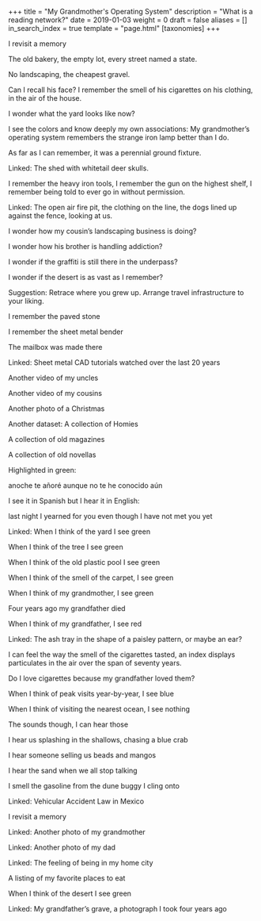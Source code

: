 +++
title = "My Grandmother's Operating System"
description = "What is a reading network?"
date = 2019-01-03
weight = 0
draft = false
aliases = []
in_search_index = true
template = "page.html"
[taxonomies]
+++

I revisit a memory

The old bakery, the empty lot, every street named a state.

No landscaping, the cheapest gravel.

Can I recall his face? I remember the smell of his cigarettes on his clothing, in the air of the house.

I wonder what the yard looks like now?

I see the colors and know deeply my own associations: My grandmother’s operating system remembers the strange iron lamp better than I do.

As far as I can remember, it was a perennial ground fixture.

Linked: The shed with whitetail deer skulls.

I remember the heavy iron tools, I remember the gun on the highest shelf, I remember being told to ever go in without permission.

Linked: The open air fire pit, the clothing on the line, the dogs lined up against the fence, looking at us.

I wonder how my cousin’s landscaping business is doing?

I wonder how his brother is handling addiction?

I wonder if the graffiti is still there in the underpass?

I wonder if the desert is as vast as I remember?

Suggestion: Retrace where you grew up. Arrange travel infrastructure to your liking.

I remember the paved stone

I remember the sheet metal bender

The mailbox was made there

Linked: Sheet metal CAD tutorials watched over the last 20 years

Another video of my uncles

Another video of my cousins

Another photo of a Christmas

Another dataset: A collection of Homies

A collection of old magazines

A collection of old novellas

Highlighted in green:

anoche te añoré aunque no te he conocido aún

I see it in Spanish but I hear it in English:

last night I yearned for you even though I have not met you yet

Linked: When I think of the yard I see green

When I think of the tree I see green

When I think of the old plastic pool I see green

When I think of the smell of the carpet, I see green

When I think of my grandmother, I see green

Four years ago my grandfather died

When I think of my grandfather, I see red

Linked: The ash tray in the shape of a paisley pattern, or maybe an ear?

I can feel the way the smell of the cigarettes tasted, an index displays particulates in the air over the span of seventy years.

Do I love cigarettes because my grandfather loved them?

When I think of peak visits year-by-year, I see blue

When I think of visiting the nearest ocean, I see nothing

The sounds though, I can hear those

I hear us splashing in the shallows, chasing a blue crab

I hear someone selling us beads and mangos

I hear the sand when we all stop talking

I smell the gasoline from the dune buggy I cling onto

Linked: Vehicular Accident Law in Mexico

I revisit a memory

Linked: Another photo of my grandmother

Linked: Another photo of my dad

Linked: The feeling of being in my home city

A listing of my favorite places to eat

When I think of the desert I see green

Linked: My grandfather’s grave, a photograph I took four years ago
